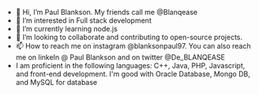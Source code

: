 - 👋 Hi, I’m Paul Blankson. My friends call me @Blanqease
- 👀 I’m interested in Full stack development
- 🌱 I’m currently learning node.js
- 💞️ I’m looking to collaborate and contributing to open-source projects.
- 📫 How to reach me on instagram @blanksonpaul97. You can also reach me on linkeIn @ Paul Blankson and on twitter @De_BLANQEASE
- I am proficient in the following languages: C++, Java, PHP, Javascript, and front-end development. I'm good with Oracle Database, Mongo DB, and MySQL for database

<!---
BLANQEASE/BLANQEASE is a ✨ special ✨ repository because its `README.md` (this file) appears on your GitHub profile.
You can click the Preview link to take a look at your changes.
--->
